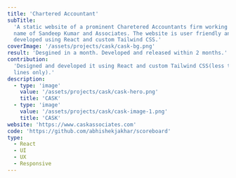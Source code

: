 ```yaml
---
title: 'Chartered Accountant'
subTitle:
  'A static website of a prominent Charetered Accountants firm working in the
  name of Sandeep Kumar and Associates. The website is user friendly and
  developed using React and custom Tailwind CSS.'
coverImage: '/assets/projects/cask/cask-bg.png'
result: 'Desgined in a month. Developed and released within 2 months.'
contribution:
  'Designed and developed it using React and custom Tailwind CSS(less than 800
  lines only).'
description:
  - type: 'image'
    value: '/assets/projects/cask/cask-hero.png'
    title: 'CASK'
  - type: 'image'
    value: '/assets/projects/cask/cask-image-1.png'
    title: 'CASK'
website: 'https://www.caskassociates.com'
code: 'https://github.com/abhishekjakhar/scoreboard'
type:
  - React
  - UI
  - UX
  - Responsive
---
```

